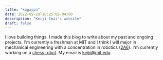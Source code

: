 ```yaml
---
title: "kogappa"
date: 2022-09-28T18:25:02-04:00
description: "Keiji Imai's website"
draft: false
---
```


I love building things. I made this blog to write about my past and ongoing projects. I'm currently a freshman at MIT and I think I will major in mechanical engineering with a concentration in robotics ([2A6](https://meche.mit.edu/education/undergraduate/course-2a/control-instrumentation-robotics)). I'm currently working on a [chess robot](https://kogappa.com/posts/chessbot/). My email is keijii@mit.edu.